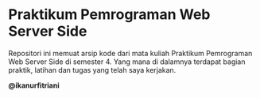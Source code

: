 # Praktikum Pemrograman Web Server Side
Repositori ini memuat arsip kode dari mata kuliah Praktikum Pemrograman Web Server Side di semester 4. Yang mana di dalamnya terdapat bagian praktik, latihan dan tugas yang telah saya kerjakan.

**@ikanurfitriani**

